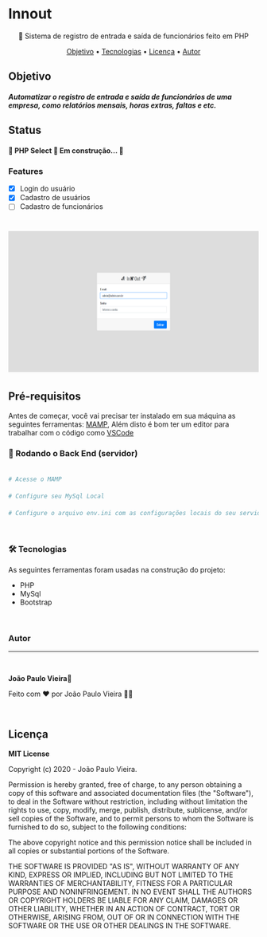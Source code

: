 # Innout
<p align="center"> 🚀 Sistema de registro de entrada e saída de funcionários feito em PHP</p>

<p align="center">
 <a href="#objetivo">Objetivo</a> •
 <a href="#tecnologias">Tecnologias</a> • 
 <a href="#licenc-a">Licença</a> • 
 <a href="#autor">Autor</a>
</p>

<div id="objetivo">
 <h2>Objetivo</h2>
<h5>Automatizar o registro de entrada e saída de funcionários de uma empresa, como relatórios mensais, horas extras, faltas e etc.<h5>
 </div>
 
 <h2>Status</h2>
     
 <h4> 
	🚧  PHP Select 🚀 Em construção...  🚧
</h4>

### Features

- [x] Login do usuário
- [x] Cadastro de usuários
- [ ] Cadastro de funcionários

<h1 align="center">
  <img alt="Login" title="#Login" src="./public/assets/screenshots/innout-login.png" />
</h1>


## Pré-requisitos

Antes de começar, você vai precisar ter instalado em sua máquina as seguintes ferramentas:
[MAMP](https://www.mamp.info/en/windows/),  Além disto é bom ter um editor para trabalhar com o código como [VSCode](https://code.visualstudio.com/)

### 🎲 Rodando o Back End (servidor)

```bash

# Acesse o MAMP

# Configure seu MySql Local

# Configure o arquivo env.ini com as configurações locais do seu servidor mysql, como o host, user, password e database

```

<br>

### 🛠 Tecnologias

As seguintes ferramentas foram usadas na construção do projeto:

- PHP
- MySql
- Bootstrap

<br>

### Autor
---

 <img style="border-radius: 50%;" src="https://avatars0.githubusercontent.com/u/29737198?s=460&u=ee291d8e2af73d2411363317b8e8e33a2b07bdd8&v=4" width="100px;" alt=""/>

 <b>João Paulo Vieira</b>🚀
 
  
  
Feito com ❤️ por João Paulo Vieira 👋🏽 

<br>

 <h2>Licença</h2>

<b>MIT License</b>

Copyright (c) 2020 - João Paulo Vieira.

Permission is hereby granted, free of charge, to any person obtaining a copy
of this software and associated documentation files (the "Software"), to deal
in the Software without restriction, including without limitation the rights
to use, copy, modify, merge, publish, distribute, sublicense, and/or sell
copies of the Software, and to permit persons to whom the Software is
furnished to do so, subject to the following conditions:

The above copyright notice and this permission notice shall be included in all
copies or substantial portions of the Software.

THE SOFTWARE IS PROVIDED "AS IS", WITHOUT WARRANTY OF ANY KIND, EXPRESS OR
IMPLIED, INCLUDING BUT NOT LIMITED TO THE WARRANTIES OF MERCHANTABILITY,
FITNESS FOR A PARTICULAR PURPOSE AND NONINFRINGEMENT. IN NO EVENT SHALL THE
AUTHORS OR COPYRIGHT HOLDERS BE LIABLE FOR ANY CLAIM, DAMAGES OR OTHER
LIABILITY, WHETHER IN AN ACTION OF CONTRACT, TORT OR OTHERWISE, ARISING FROM,
OUT OF OR IN CONNECTION WITH THE SOFTWARE OR THE USE OR OTHER DEALINGS IN THE
SOFTWARE.

